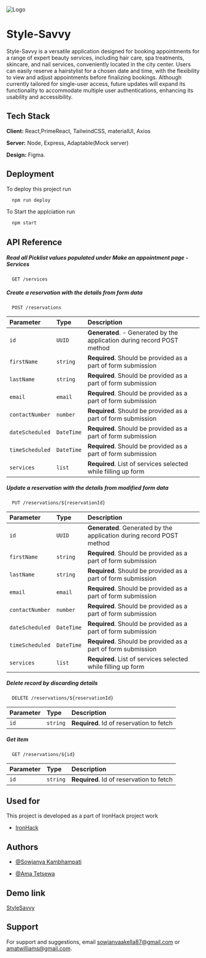 
![Logo](https://github.com/Tetsewa/StyleSavvy-Salon-Project/blob/main/public/stylesavvy-logo-png-1%402x.png)
# Style-Savvy

Style-Savvy is a versatile application designed for booking appointments for a range of expert beauty services, including hair care, spa treatments, skincare, and nail services, conveniently located in the city center. 
Users can easily reserve a hairstylist for a chosen date and time, with the flexibility to view and adjust appointments before finalizing bookings. 
Although currently tailored for single-user access, future updates will expand its functionality to accommodate multiple user authentications, enhancing its usability and accessibility.


## Tech Stack

**Client:** React,PrimeReact, TailwindCSS, materialUI, Axios

**Server:** Node, Express, Adaptable(Mock server)

**Design:** Figma.

## Deployment

To deploy this project run

```bash
  npm run deploy
```

To Start the applciation run

```bash
  npm start
```

## API Reference

##### **Read** all Picklist values populated under Make an appointment page - Services

```http
  GET /services
```


##### **Create** a reservation with the details from form data

```http
  POST /reservations
```

| Parameter         | Type          | Description                                                               |
| :--------         | :-------      | :-------------------------------------------------------------------------|
| `id`              | `UUID`        | **Generated**. - Generated by the application during record POST method   |
| `firstName`       | `string`      | **Required**. Should be provided as a part of form submission             |
| `lastName`        | `string`      | **Required**. Should be provided as a part of form submission             |
| `email`           | `email`       | **Required**. Should be provided as a part of form submission             |
| `contactNumber`   | `number`      | **Required**. Should be provided as a part of form submission             |
| `dateScheduled`   | `DateTime`    | **Required**. Should be provided as a part of form submission             |
| `timeScheduled`   | `DateTime`    | **Required**. Should be provided as a part of form submission             |
| `services`        | `list`        | **Required**. List of services selected while filling up form             |


##### **Update** a reservation with the details from modified form data


```http
  PUT /reservations/${reservationId}
```

| Parameter         | Type          | Description                                                               |
| :--------         | :-------      | :-------------------------------------------------------------------------|
| `id`              | `UUID`        | **Generated**. Generated by the application during record POST method   |
| `firstName`       | `string`      | **Required**.  Should be provided as a part of form submission             |
| `lastName`        | `string`      | **Required**.  Should be provided as a part of form submission             |
| `email`           | `email`       | **Required**.  Should be provided as a part of form submission             |
| `contactNumber`   | `number`      | **Required**.  Should be provided as a part of form submission             |
| `dateScheduled`   | `DateTime`    | **Required**.  Should be provided as a part of form submission             |
| `timeScheduled`   | `DateTime`    | **Required**.  Should be provided as a part of form submission             |
| `services`        | `list`        | **Required**.  List of services selected while filling up form             |



##### **Delete** record by discarding details

```http
  DELETE /reservations/${reservationId}
```

| Parameter | Type     | Description                                |
| :-------- | :------- | :------------------------------------------|
| `id`      | `string` | **Required**. Id of reservation to fetch   |




##### **Get** item

```http
  GET /reservations/${id}
```

| Parameter | Type     | Description                                |
| :-------- | :------- | :------------------------------------------|
| `id`      | `string` | **Required**. Id of reservation to fetch   |





## Used for

This project is developed as a part of IronHack project work

  - [IronHack](https://www.ironhack.com)


 




## Authors

- [@Sowjanya Kambhampati](https://github.com/sowjanyakambhampati)

- [@Ama Tetsewa](https://github.com/Tetsewa)

## Demo link

[StyleSavvy](https://stylesavvyproject.netlify.app/)


## Support

For support and suggestions, email sowjanyaakella87@gmail.com or amatwilliams@gmail.com.

